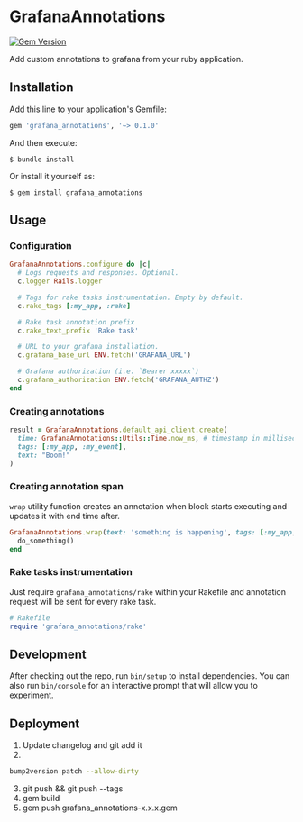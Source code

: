 # GrafanaAnnotations

[![Gem Version](https://badge.fury.io/rb/grafana_annotations.svg)](https://badge.fury.io/rb/grafana_annotations)

Add custom annotations to grafana from your ruby application.

## Installation

Add this line to your application's Gemfile:

```ruby
gem 'grafana_annotations', '~> 0.1.0'
```

And then execute:

    $ bundle install

Or install it yourself as:

    $ gem install grafana_annotations

## Usage

### Configuration

```ruby
GrafanaAnnotations.configure do |c|
  # Logs requests and responses. Optional.
  c.logger Rails.logger

  # Tags for rake tasks instrumentation. Empty by default.
  c.rake_tags [:my_app, :rake]

  # Rake task annotation prefix
  c.rake_text_prefix 'Rake task'

  # URL to your grafana installation.
  c.grafana_base_url ENV.fetch('GRAFANA_URL')

  # Grafana authorization (i.e. `Bearer xxxxx`)
  c.grafana_authorization ENV.fetch('GRAFANA_AUTHZ')
end
```

### Creating annotations

```ruby
result = GrafanaAnnotations.default_api_client.create(
  time: GrafanaAnnotations::Utils::Time.now_ms, # timestamp in milliseconds (integer)
  tags: [:my_app, :my_event],
  text: "Boom!"
)
```

### Creating annotation span

`wrap` utility function creates an annotation when block starts executing and updates it with end time after.

```ruby
GrafanaAnnotations.wrap(text: 'something is happening', tags: [:my_app, :something]) do
  do_something()
end
```

### Rake tasks instrumentation

Just require `grafana_annotations/rake` within your Rakefile and annotation request will be sent for every rake task.

```ruby
# Rakefile
require 'grafana_annotations/rake'
```

## Development

After checking out the repo, run `bin/setup` to install dependencies. You can also run `bin/console` for an interactive prompt that will allow you to experiment.

## Deployment

1. Update changelog and git add it
2.

```sh
bump2version patch --allow-dirty
```

3. git push && git push --tags
4. gem build
5. gem push grafana_annotations-x.x.x.gem
